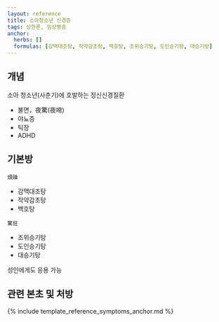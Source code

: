 ```yaml
---
layout: reference
title: 소아청소년 신경증
tags: 상한론, 임상병증
anchor:
  herbs: []
  formulas: [감맥대조탕, 작약감초탕, 백호탕, 조위승기탕, 도인승기탕, 대승기탕]
---
```


## 개념

소아 청소년(사춘기)에 호발하는 정신신경질환
* 불면，夜驚(夜啼)
* 야뇨증
* 틱장
* ADHD

## 기본방

`煩躁`
* 감맥대조탕
* 작약감초탕
* 백호탕

`驚狂`
* 조위승기탕
* 도인승기탕
* 대승기탕

성인에게도 응용 가능

## 관련 본초 및 처방


{% include template_reference_symptoms_anchor.md %}
